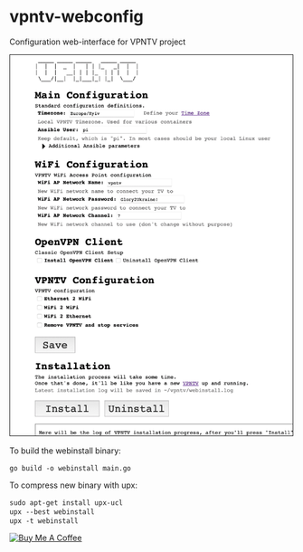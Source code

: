 # vpntv-webconfig
Configuration web-interface for VPNTV project

<img src="https://raw.githubusercontent.com/d3vilh/vpntv-webconfig/main/images/Webinstall-01.png" alt="VPNTV webconfig main page" width="500" border="1"/>


To build the webinstall binary:
```shell
go build -o webinstall main.go
```

To compress new binary with upx:
```shell
sudo apt-get install upx-ucl
upx --best webinstall
upx -t webinstall
```


<a href="https://www.buymeacoffee.com/d3vilh" target="_blank"><img src="https://cdn.buymeacoffee.com/buttons/v2/default-yellow.png" alt="Buy Me A Coffee" height="51" width="217"></a>
